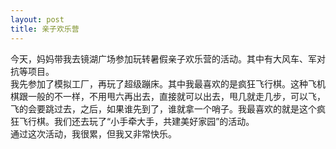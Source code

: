 ```yaml
---
layout: post
title: 亲子欢乐营
---
```



今天，妈妈带我去镜湖广场参加玩转暑假亲子欢乐营的活动。其中有大风车、军对抗等项目。    
我先参加了模拟工厂，再玩了超级蹦床。其中我最喜欢的是疯狂飞行棋。这种飞机棋跟一般的不一样，不用甩六再出去，直接就可以出去，甩几就走几步，可以飞，飞的会要跳过去，之后，如果谁先到了，谁就拿一个哨子。我最喜欢的就是这个疯狂飞行棋。我们还去玩了“小手牵大手，共建美好家园”的活动。    
通过这次活动，我很累，但我又非常快乐。    

